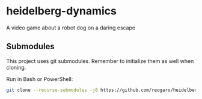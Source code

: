 # heidelberg-dynamics
A video game about a robot dog on a daring escape

## Submodules

This project uses git submodules. Remember to initialize them as well when cloning.

Run in Bash or PowerShell:

```sh
git clone --recurse-submodules -j8 https://github.com/reogaro/heidelberg-dynamics.git
```
